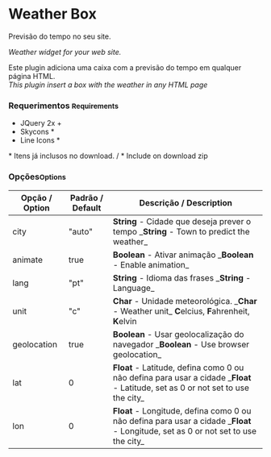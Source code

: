 # <b>Weather</b> Box

Previsão do tempo no seu site.

_Weather widget for your web site._

Este plugin adiciona uma caixa com a previsão do tempo em qualquer página HTML.<br>
_This plugin insert a box with the weather in any HTML page_

### <b>Requerimentos</b> <small>Requirements</small>

*   JQuery 2x +
*   Skycons *
*   Line Icons *

\* Itens já inclusos no download. / * Include on download zip

### <b>Opções</b><small>Options</small>

<table><thead><tr><th>Opção / Option</th><th>Padrão / Default</th><th>Descrição / Description</th></tr></thead>
<tbody><tr><td>city</td><td>"auto"</td><td><b>String</b> - Cidade que deseja prever o tempo  
_<b>String</b> - Town to predict the weather_</td></tr><tr><td>animate</td><td>true</td><td><b>Boolean</b> - Ativar animação 
_<b>Boolean</b> - Enable animation_</td></tr><tr><td>lang</td><td>"pt"</td><td><b>String</b> - Idioma das frases 
_<b>String</b> - Language_</td></tr><tr><td>unit</td><td>"c"</td><td><b>Char</b> - Unidade meteorológica.  
_<b>Char</b> - Weather unit_
<b>C</b>elcius, <b>F</b>ahrenheit, <b>K</b>elvin
</td></tr>
<tr><td>geolocation</td><td>true</td><td><b>Boolean</b> - Usar geolocalização do navegador  
_<b>Boolean</b> - Use browser geolocation_</td></tr>
<tr><td>lat</td><td>0</td><td><b>Float</b> - Latitude, defina como 0 ou não defina para usar a cidade 
_<b>Float</b> - Latitude, set as 0 or not set to use the city_</td></tr>
<tr><td>lon</td><td>0</td><td><b>Float</b> - Longitude, defina como 0 ou não defina para usar a cidade 
_<b>Float</b> - Longitude, set as 0 or not set to use the city_</td></tr>
</tbody></table>
